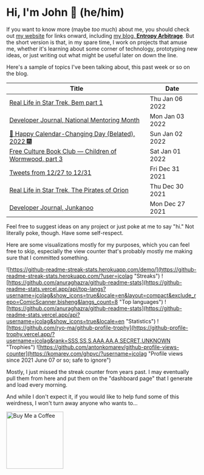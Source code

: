 # Hi, I'm John 👋 (he/him)

If you want to know more (maybe *too* much) about me, you should check out [my website](https://john.colagioia.net/) for links onward, including [my blog, **Entropy Arbitrage**](https://john.colagioia.net/blog).  But the short version is that, in my spare time, I work on projects that amuse me, whether it's learning about some corner of technology, prototyping new ideas, or just writing out what might be useful later on down the line.

Here's a sample of topics I've been talking about, this past week or so on the blog.

|Title|Date|
|-----|-------|
|[Real Life in Star Trek, Bem part 1](https://john.colagioia.net/blog/2022/01/06/bem.html)|Thu Jan 06 2022|
|[Developer Journal, National Mentoring Month](https://john.colagioia.net/blog/2022/01/03/mentor.html)|Mon Jan 03 2022|
|[🍾 Happy Calendar-Changing Day (Belated), 2022 🎆](https://john.colagioia.net/blog/2022/01/02/hny2022.html)|Sun Jan 02 2022|
|[Free Culture Book Club — Children of Wormwood, part 3](https://john.colagioia.net/blog/2022/01/01/wormwood-3.html)|Sat Jan 01 2022|
|[Tweets from 12/27 to 12/31](https://john.colagioia.net/blog/media/2021/12/31/week.html)|Fri Dec 31 2021|
|[Real Life in Star Trek, The Pirates of Orion](https://john.colagioia.net/blog/2021/12/30/orion.html)|Thu Dec 30 2021|
|[Developer Journal, Junkanoo](https://john.colagioia.net/blog/2021/12/27/junkanoo.html)|Mon Dec 27 2021|

Feel free to suggest ideas on any project or just poke at me to say "hi." Not literally poke, though. Have some self-respect.

Here are some visualizations mostly for my purposes, which you can feel free to skip, especially the view counter that's probably mostly me making sure that I committed something.

![https://github-readme-streak-stats.herokuapp.com/demo/](https://github-readme-streak-stats.herokuapp.com/?user=jcolag "Streaks")
![https://github.com/anuraghazra/github-readme-stats](https://github-readme-stats.vercel.app/api/top-langs?username=jcolag&show_icons=true&locale=en&layout=compact&exclude_repo=ComicScanner,bisheng&langs_count=8 "Top languages")
![https://github.com/anuraghazra/github-readme-stats](https://github-readme-stats.vercel.app/api?username=jcolag&show_icons=true&locale=en "Statistics")
![https://github.com/ryo-ma/github-profile-trophy](https://github-profile-trophy.vercel.app/?username=jcolag&rank=SSS,SS,S,AAA,AA,A,SECRET,UNKNOWN "Trophies")
![https://github.com/antonkomarev/github-profile-views-counter](https://komarev.com/ghpvc/?username=jcolag "Profile views since 2021 June 07 or so; safe to ignore")

Mostly, I just missed the streak counter from years past.  I may eventually pull them from here and put them on the "dashboard page" that I generate and load every morning.

And while I don't expect it, if you would like to help fund some of this weirdness, I won't turn away anyone who wants to...

[<img src="https://cdn.buymeacoffee.com/buttons/v2/default-yellow.png" alt="Buy Me a Coffee" width="150px"/>](https://www.buymeacoffee.com/jcolag)
